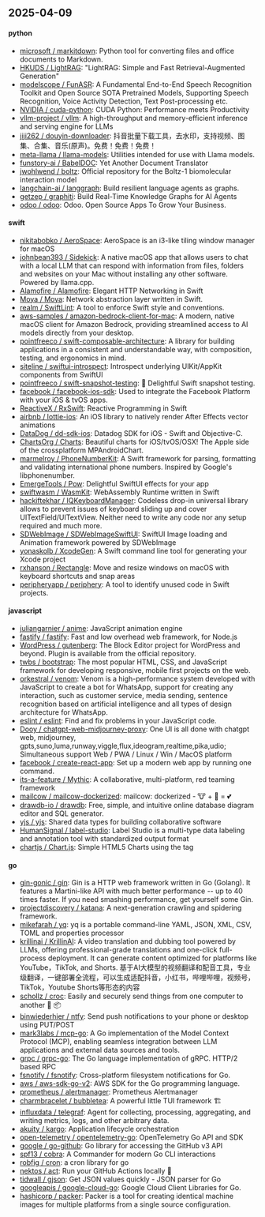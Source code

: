 ## 2025-04-09

#### python
* [microsoft / markitdown](https://github.com/microsoft/markitdown): Python tool for converting files and office documents to Markdown.
* [HKUDS / LightRAG](https://github.com/HKUDS/LightRAG): "LightRAG: Simple and Fast Retrieval-Augmented Generation"
* [modelscope / FunASR](https://github.com/modelscope/FunASR): A Fundamental End-to-End Speech Recognition Toolkit and Open Source SOTA Pretrained Models, Supporting Speech Recognition, Voice Activity Detection, Text Post-processing etc.
* [NVIDIA / cuda-python](https://github.com/NVIDIA/cuda-python): CUDA Python: Performance meets Productivity
* [vllm-project / vllm](https://github.com/vllm-project/vllm): A high-throughput and memory-efficient inference and serving engine for LLMs
* [jiji262 / douyin-downloader](https://github.com/jiji262/douyin-downloader): 抖音批量下载工具，去水印，支持视频、图集、合集、音乐(原声)。免费！免费！免费！
* [meta-llama / llama-models](https://github.com/meta-llama/llama-models): Utilities intended for use with Llama models.
* [funstory-ai / BabelDOC](https://github.com/funstory-ai/BabelDOC): Yet Another Document Translator
* [jwohlwend / boltz](https://github.com/jwohlwend/boltz): Official repository for the Boltz-1 biomolecular interaction model
* [langchain-ai / langgraph](https://github.com/langchain-ai/langgraph): Build resilient language agents as graphs.
* [getzep / graphiti](https://github.com/getzep/graphiti): Build Real-Time Knowledge Graphs for AI Agents
* [odoo / odoo](https://github.com/odoo/odoo): Odoo. Open Source Apps To Grow Your Business.

#### swift
* [nikitabobko / AeroSpace](https://github.com/nikitabobko/AeroSpace): AeroSpace is an i3-like tiling window manager for macOS
* [johnbean393 / Sidekick](https://github.com/johnbean393/Sidekick): A native macOS app that allows users to chat with a local LLM that can respond with information from files, folders and websites on your Mac without installing any other software. Powered by llama.cpp.
* [Alamofire / Alamofire](https://github.com/Alamofire/Alamofire): Elegant HTTP Networking in Swift
* [Moya / Moya](https://github.com/Moya/Moya): Network abstraction layer written in Swift.
* [realm / SwiftLint](https://github.com/realm/SwiftLint): A tool to enforce Swift style and conventions.
* [aws-samples / amazon-bedrock-client-for-mac](https://github.com/aws-samples/amazon-bedrock-client-for-mac): A modern, native macOS client for Amazon Bedrock, providing streamlined access to AI models directly from your desktop.
* [pointfreeco / swift-composable-architecture](https://github.com/pointfreeco/swift-composable-architecture): A library for building applications in a consistent and understandable way, with composition, testing, and ergonomics in mind.
* [siteline / swiftui-introspect](https://github.com/siteline/swiftui-introspect): Introspect underlying UIKit/AppKit components from SwiftUI
* [pointfreeco / swift-snapshot-testing](https://github.com/pointfreeco/swift-snapshot-testing): 📸 Delightful Swift snapshot testing.
* [facebook / facebook-ios-sdk](https://github.com/facebook/facebook-ios-sdk): Used to integrate the Facebook Platform with your iOS & tvOS apps.
* [ReactiveX / RxSwift](https://github.com/ReactiveX/RxSwift): Reactive Programming in Swift
* [airbnb / lottie-ios](https://github.com/airbnb/lottie-ios): An iOS library to natively render After Effects vector animations
* [DataDog / dd-sdk-ios](https://github.com/DataDog/dd-sdk-ios): Datadog SDK for iOS - Swift and Objective-C.
* [ChartsOrg / Charts](https://github.com/ChartsOrg/Charts): Beautiful charts for iOS/tvOS/OSX! The Apple side of the crossplatform MPAndroidChart.
* [marmelroy / PhoneNumberKit](https://github.com/marmelroy/PhoneNumberKit): A Swift framework for parsing, formatting and validating international phone numbers. Inspired by Google's libphonenumber.
* [EmergeTools / Pow](https://github.com/EmergeTools/Pow): Delightful SwiftUI effects for your app
* [swiftwasm / WasmKit](https://github.com/swiftwasm/WasmKit): WebAssembly Runtime written in Swift
* [hackiftekhar / IQKeyboardManager](https://github.com/hackiftekhar/IQKeyboardManager): Codeless drop-in universal library allows to prevent issues of keyboard sliding up and cover UITextField/UITextView. Neither need to write any code nor any setup required and much more.
* [SDWebImage / SDWebImageSwiftUI](https://github.com/SDWebImage/SDWebImageSwiftUI): SwiftUI Image loading and Animation framework powered by SDWebImage
* [yonaskolb / XcodeGen](https://github.com/yonaskolb/XcodeGen): A Swift command line tool for generating your Xcode project
* [rxhanson / Rectangle](https://github.com/rxhanson/Rectangle): Move and resize windows on macOS with keyboard shortcuts and snap areas
* [peripheryapp / periphery](https://github.com/peripheryapp/periphery): A tool to identify unused code in Swift projects.

#### javascript
* [juliangarnier / anime](https://github.com/juliangarnier/anime): JavaScript animation engine
* [fastify / fastify](https://github.com/fastify/fastify): Fast and low overhead web framework, for Node.js
* [WordPress / gutenberg](https://github.com/WordPress/gutenberg): The Block Editor project for WordPress and beyond. Plugin is available from the official repository.
* [twbs / bootstrap](https://github.com/twbs/bootstrap): The most popular HTML, CSS, and JavaScript framework for developing responsive, mobile first projects on the web.
* [orkestral / venom](https://github.com/orkestral/venom): Venom is a high-performance system developed with JavaScript to create a bot for WhatsApp, support for creating any interaction, such as customer service, media sending, sentence recognition based on artificial intelligence and all types of design architecture for WhatsApp.
* [eslint / eslint](https://github.com/eslint/eslint): Find and fix problems in your JavaScript code.
* [Dooy / chatgpt-web-midjourney-proxy](https://github.com/Dooy/chatgpt-web-midjourney-proxy): One UI is all done with chatgpt web, midjourney, gpts,suno,luma,runway,viggle,flux,ideogram,realtime,pika,udio; Simultaneous support Web / PWA / Linux / Win / MacOS platform
* [facebook / create-react-app](https://github.com/facebook/create-react-app): Set up a modern web app by running one command.
* [its-a-feature / Mythic](https://github.com/its-a-feature/Mythic): A collaborative, multi-platform, red teaming framework
* [mailcow / mailcow-dockerized](https://github.com/mailcow/mailcow-dockerized): mailcow: dockerized - 🐮 + 🐋 = 💕
* [drawdb-io / drawdb](https://github.com/drawdb-io/drawdb): Free, simple, and intuitive online database diagram editor and SQL generator.
* [yjs / yjs](https://github.com/yjs/yjs): Shared data types for building collaborative software
* [HumanSignal / label-studio](https://github.com/HumanSignal/label-studio): Label Studio is a multi-type data labeling and annotation tool with standardized output format
* [chartjs / Chart.js](https://github.com/chartjs/Chart.js): Simple HTML5 Charts using the <canvas> tag

#### go
* [gin-gonic / gin](https://github.com/gin-gonic/gin): Gin is a HTTP web framework written in Go (Golang). It features a Martini-like API with much better performance -- up to 40 times faster. If you need smashing performance, get yourself some Gin.
* [projectdiscovery / katana](https://github.com/projectdiscovery/katana): A next-generation crawling and spidering framework.
* [mikefarah / yq](https://github.com/mikefarah/yq): yq is a portable command-line YAML, JSON, XML, CSV, TOML and properties processor
* [krillinai / KrillinAI](https://github.com/krillinai/KrillinAI): A video translation and dubbing tool powered by LLMs, offering professional-grade translations and one-click full-process deployment. It can generate content optimized for platforms like YouTube，TikTok, and Shorts. 基于AI大模型的视频翻译和配音工具，专业级翻译，一键部署全流程，可以生成适配抖音，小红书，哔哩哔哩，视频号，TikTok，Youtube Shorts等形态的内容
* [schollz / croc](https://github.com/schollz/croc): Easily and securely send things from one computer to another 🐊 📦
* [binwiederhier / ntfy](https://github.com/binwiederhier/ntfy): Send push notifications to your phone or desktop using PUT/POST
* [mark3labs / mcp-go](https://github.com/mark3labs/mcp-go): A Go implementation of the Model Context Protocol (MCP), enabling seamless integration between LLM applications and external data sources and tools.
* [grpc / grpc-go](https://github.com/grpc/grpc-go): The Go language implementation of gRPC. HTTP/2 based RPC
* [fsnotify / fsnotify](https://github.com/fsnotify/fsnotify): Cross-platform filesystem notifications for Go.
* [aws / aws-sdk-go-v2](https://github.com/aws/aws-sdk-go-v2): AWS SDK for the Go programming language.
* [prometheus / alertmanager](https://github.com/prometheus/alertmanager): Prometheus Alertmanager
* [charmbracelet / bubbletea](https://github.com/charmbracelet/bubbletea): A powerful little TUI framework 🏗
* [influxdata / telegraf](https://github.com/influxdata/telegraf): Agent for collecting, processing, aggregating, and writing metrics, logs, and other arbitrary data.
* [akuity / kargo](https://github.com/akuity/kargo): Application lifecycle orchestration
* [open-telemetry / opentelemetry-go](https://github.com/open-telemetry/opentelemetry-go): OpenTelemetry Go API and SDK
* [google / go-github](https://github.com/google/go-github): Go library for accessing the GitHub v3 API
* [spf13 / cobra](https://github.com/spf13/cobra): A Commander for modern Go CLI interactions
* [robfig / cron](https://github.com/robfig/cron): a cron library for go
* [nektos / act](https://github.com/nektos/act): Run your GitHub Actions locally 🚀
* [tidwall / gjson](https://github.com/tidwall/gjson): Get JSON values quickly - JSON parser for Go
* [googleapis / google-cloud-go](https://github.com/googleapis/google-cloud-go): Google Cloud Client Libraries for Go.
* [hashicorp / packer](https://github.com/hashicorp/packer): Packer is a tool for creating identical machine images for multiple platforms from a single source configuration.
